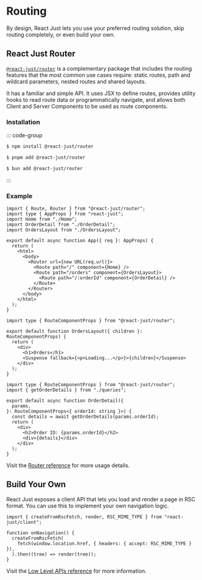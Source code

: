 # Routing

By design, React Just lets you use your preferred routing solution, skip routing completely, or even build your own.

## React Just Router

[`@react-just/router`](/reference/router) is a complementary package that includes the routing features that the most common use cases require: static routes, path and wildcard parameters, nested routes and shared layouts.

It has a familiar and simple API. It uses JSX to define routes, provides utility hooks to read route data or programmatically navigate, and allows both Client and Server Components to be used as route components.

### Installation

::: code-group

```bash [npm]
$ npm install @react-just/router
```

```bash [pnpm]
$ pnpm add @react-just/router
```

```bash [Bun]
$ bun add @react-just/router
```

:::

### Example

```tsx [src/index.tsx]
import { Route, Router } from "@react-just/router";
import type { AppProps } from "react-just";
import Home from "./Home";
import OrderDetail from "./OrderDetail";
import OrdersLayout from "./OrdersLayout";

export default async function App({ req }: AppProps) {
  return (
    <html>
      <body>
        <Router url={new URL(req.url)}>
          <Route path="/" component={Home} />
          <Route path="/orders" component={OrdersLayout}>
            <Route path="/:orderId" component={OrderDetail} />
          </Route>
        </Router>
      </body>
    </html>
  );
}
```

```tsx [src/OrdersLayout.tsx]
import type { RouteComponentProps } from "@react-just/router";

export default function OrdersLayout({ children }: RouteComponentProps) {
  return (
    <div>
      <h1>Orders</h1>
      <Suspense fallback={<p>Loading...</p>}>{children}</Suspense>
    </div>
  );
}
```

```tsx [src/OrderDetail.tsx]
import type { RouteComponentProps } from "@react-just/router";
import { getOrderDetails } from "./queries";

export default async function OrderDetail({
  params,
}: RouteComponentProps<{ orderId: string }>) {
  const details = await getOrderDetails(params.orderId);
  return (
    <div>
      <h2>Order ID: {params.orderId}</h2>
      <div>{details}</div>
    </div>
  );
}
```

Visit the [Router reference](/reference/router) for more usage details.

## Build Your Own

React Just exposes a client API that lets you load and render a page in RSC format. You can use this to implement your own navigation logic.

```tsx
import { createFromRscFetch, render, RSC_MIME_TYPE } from "react-just/client";

function onNavigation() {
  createFromRscFetch(
    fetch(window.location.href, { headers: { accept: RSC_MIME_TYPE } }),
  ).then((tree) => render(tree));
}
```

Visit the [Low Level APIs reference](/reference/core/low-level-apis) for more information.
